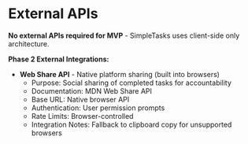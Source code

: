 # External APIs

**No external APIs required for MVP** - SimpleTasks uses client-side only architecture. 

**Phase 2 External Integrations:**
- **Web Share API** - Native platform sharing (built into browsers)
  - Purpose: Social sharing of completed tasks for accountability
  - Documentation: MDN Web Share API
  - Base URL: Native browser API
  - Authentication: User permission prompts
  - Rate Limits: Browser-controlled
  - Integration Notes: Fallback to clipboard copy for unsupported browsers
